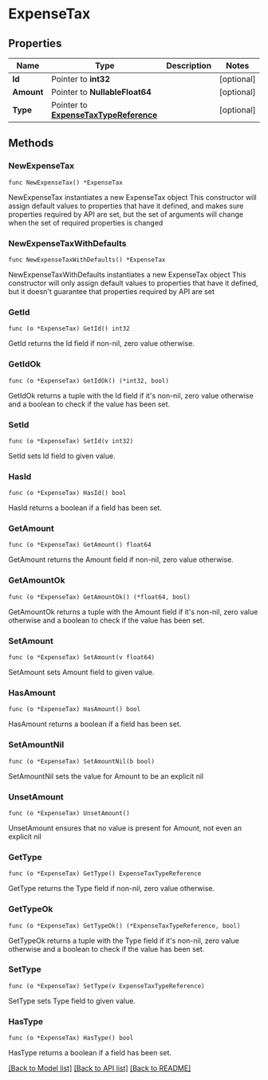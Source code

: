 # ExpenseTax

## Properties

Name | Type | Description | Notes
------------ | ------------- | ------------- | -------------
**Id** | Pointer to **int32** |  | [optional] 
**Amount** | Pointer to **NullableFloat64** |  | [optional] 
**Type** | Pointer to [**ExpenseTaxTypeReference**](ExpenseTaxTypeReference.md) |  | [optional] 

## Methods

### NewExpenseTax

`func NewExpenseTax() *ExpenseTax`

NewExpenseTax instantiates a new ExpenseTax object
This constructor will assign default values to properties that have it defined,
and makes sure properties required by API are set, but the set of arguments
will change when the set of required properties is changed

### NewExpenseTaxWithDefaults

`func NewExpenseTaxWithDefaults() *ExpenseTax`

NewExpenseTaxWithDefaults instantiates a new ExpenseTax object
This constructor will only assign default values to properties that have it defined,
but it doesn't guarantee that properties required by API are set

### GetId

`func (o *ExpenseTax) GetId() int32`

GetId returns the Id field if non-nil, zero value otherwise.

### GetIdOk

`func (o *ExpenseTax) GetIdOk() (*int32, bool)`

GetIdOk returns a tuple with the Id field if it's non-nil, zero value otherwise
and a boolean to check if the value has been set.

### SetId

`func (o *ExpenseTax) SetId(v int32)`

SetId sets Id field to given value.

### HasId

`func (o *ExpenseTax) HasId() bool`

HasId returns a boolean if a field has been set.

### GetAmount

`func (o *ExpenseTax) GetAmount() float64`

GetAmount returns the Amount field if non-nil, zero value otherwise.

### GetAmountOk

`func (o *ExpenseTax) GetAmountOk() (*float64, bool)`

GetAmountOk returns a tuple with the Amount field if it's non-nil, zero value otherwise
and a boolean to check if the value has been set.

### SetAmount

`func (o *ExpenseTax) SetAmount(v float64)`

SetAmount sets Amount field to given value.

### HasAmount

`func (o *ExpenseTax) HasAmount() bool`

HasAmount returns a boolean if a field has been set.

### SetAmountNil

`func (o *ExpenseTax) SetAmountNil(b bool)`

 SetAmountNil sets the value for Amount to be an explicit nil

### UnsetAmount
`func (o *ExpenseTax) UnsetAmount()`

UnsetAmount ensures that no value is present for Amount, not even an explicit nil
### GetType

`func (o *ExpenseTax) GetType() ExpenseTaxTypeReference`

GetType returns the Type field if non-nil, zero value otherwise.

### GetTypeOk

`func (o *ExpenseTax) GetTypeOk() (*ExpenseTaxTypeReference, bool)`

GetTypeOk returns a tuple with the Type field if it's non-nil, zero value otherwise
and a boolean to check if the value has been set.

### SetType

`func (o *ExpenseTax) SetType(v ExpenseTaxTypeReference)`

SetType sets Type field to given value.

### HasType

`func (o *ExpenseTax) HasType() bool`

HasType returns a boolean if a field has been set.


[[Back to Model list]](../README.md#documentation-for-models) [[Back to API list]](../README.md#documentation-for-api-endpoints) [[Back to README]](../README.md)


